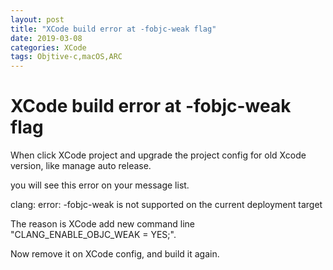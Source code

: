 ```yaml
---
layout: post
title: "XCode build error at -fobjc-weak flag"
date: 2019-03-08
categories: XCode
tags: Objtive-c,macOS,ARC
---
```


# XCode build error at -fobjc-weak flag

When click XCode project and upgrade the project config for old Xcode version, like manage auto release.

you will see this error on your message list.

clang: error: -fobjc-weak is not supported on the current deployment target

The reason is XCode add new command line "CLANG_ENABLE_OBJC_WEAK = YES;".

Now remove it on XCode config, and build it again.
